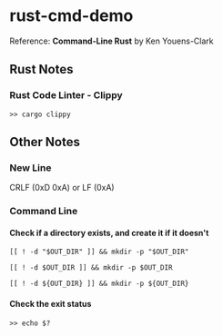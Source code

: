 # rust-cmd-demo
Reference: __Command-Line Rust__ by Ken Youens-Clark

## Rust Notes
### Rust Code Linter - Clippy
```
>> cargo clippy
```

## Other Notes
### New Line
CRLF (0xD 0xA) or LF (0xA)

### Command Line
#### Check if a directory exists, and create it if it doesn't
```
[[ ! -d "$OUT_DIR" ]] && mkdir -p "$OUT_DIR"

[[ ! -d $OUT_DIR ]] && mkdir -p $OUT_DIR

[[ ! -d ${OUT_DIR} ]] && mkdir -p ${OUT_DIR}
```

#### Check the exit status
```
>> echo $?
```
